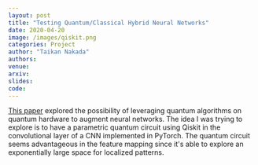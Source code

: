```yaml
---
layout: post
title: "Testing Quantum/Classical Hybrid Neural Networks"
date: 2020-04-20
image: /images/qiskit.png
categories: Project
author: "Taikan Nakada"
authors:
venue:
arxiv:
slides:
code:
---
```


[This paper](https://arxiv.org/abs/1911.02998) explored the possibility of leveraging quantum algorithms on quantum hardware to augment neural networks. The idea I was trying to explore is to have a parametric quantum circuit using Qiskit in the convolutional layer of a CNN implemented in PyTorch. The quantum circuit seems advantageous in the feature mapping since it's able to explore an exponentially large space for localized patterns.
